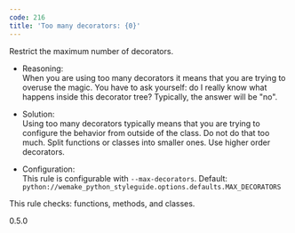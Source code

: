 ```yaml
---
code: 216
title: 'Too many decorators: {0}'
---
```


Restrict the maximum number of decorators.

  - Reasoning:  
    When you are using too many decorators it means that you are trying
    to overuse the magic. You have to ask yourself: do I really know
    what happens inside this decorator tree? Typically, the answer will
    be "no".

  - Solution:  
    Using too many decorators typically means that you are trying to
    configure the behavior from outside of the class. Do not do that too
    much. Split functions or classes into smaller ones. Use higher order
    decorators.

  - Configuration:  
    This rule is configurable with `--max-decorators`. Default:
    `python://wemake_python_styleguide.options.defaults.MAX_DECORATORS`

This rule checks: functions, methods, and classes.

<div class="versionadded">

0.5.0

</div>